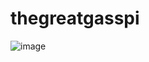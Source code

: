 # thegreatgasspi

![image](https://github.com/user-attachments/assets/b2b0d1b0-b5d8-4683-a89b-809fdf82a4d8)
